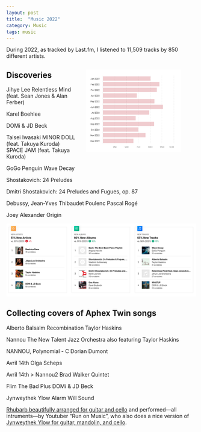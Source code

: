 ```yaml
---
layout: post
title:  "Music 2022"
category: Music
tags: music
---
```


During 2022, as tracked by Last.fm, I listened to 11,509 tracks by 850 different artists.

<figure style="float: right; margin-left: 2em; margin-bottom: 2em; height: 50%; width: 50%; ">
  <a href="https://www.last.fm/user/cbare/library/albums?from=2022-01-01&rangetype=year" target="_blank">
    <img
      src="/images/music/music-2022-counts.png"
      alt="Tracks listened in 2022"
      >
  </a>
</figure>


## Discoveries


Jihye Lee
Relentless Mind (feat. Sean Jones & Alan Ferber)

Karel Boehlee

DOMi & JD Beck

Taisei Iwasaki
MINOR DOLL (feat. Takuya Kuroda)
SPACE JAM (feat. Takuya Kuroda)

GoGo Penguin Wave Decay

Shostakovich: 24 Preludes

Dmitri Shostakovich: 24 Preludes and Fugues, op. 87


Debussy, Jean-Yves Thibaudet
Poulenc
Pascal Rogé



Joey Alexander
Origin

![New listening 2022](../images/music/listening-2022-new.png)


## Collecting covers of Aphex Twin songs



Alberto Balsalm
Recombination
Taylor Haskins

Nannou
The New Talent Jazz Orchestra
also featuring Taylor Haskins

NANNOU, Polynomial - C
Dorian Dumont 

Avril 14th
Olga Scheps

Avril 14th > Nannou2	Brad Walker	Quintet

Flim
The Bad Plus
DOMi & JD Beck

Jynweythek Ylow
Alarm Will Sound

[Rhubarb beautifully arranged for guitar and cello][101] and performed—all intruments—by Youtuber “Run on Music”, who also does a nice version of [Jynweythek Ylow for guitar, mandolin, and cello][102].

[101]: https://www.youtube.com/watch?v=p9aSv8_8JmE
[102]: https://www.youtube.com/watch?v=zYhcA_VLr3o

